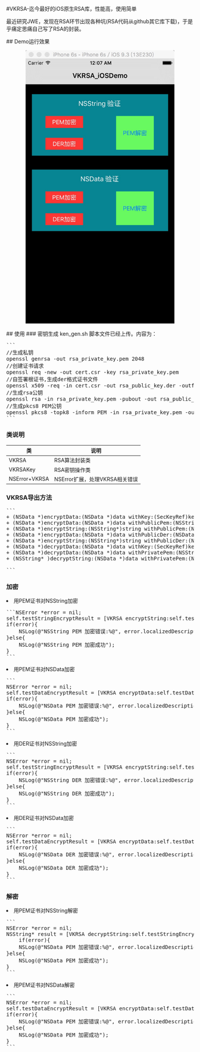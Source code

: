 #VKRSA-迄今最好的iOS原生RSA库，性能高，使用简单
<p>最近研究JWE，发现在RSA环节出现各种坑(RSA代码从github其它库下载)，于是乎痛定思痛自己写了RSA的封装。</p>
## Demo运行效果
<p align="center"><img src="https://github.com/Vken-Chen/VKRSA/blob/master/capture.png" width="400"></p> 
## 使用
### 密钥生成
ken_gen.sh 脚本文件已经上传。内容为：
<pre>```
//生成私钥
openssl genrsa -out rsa_private_key.pem 2048
//创建证书请求
openssl req -new -out cert.csr -key rsa_private_key.pem
//自签署根证书,生成der格式证书文件
openssl x509 -req -in cert.csr -out rsa_public_key.der -outform der -signkey rsa_private_key.pem -days 3650
//生成rsa公钥
openssl rsa -in rsa_private_key.pem -pubout -out rsa_public_key.pem
//生成pkcs8 PEM公钥
openssl pkcs8 -topk8 -inform PEM -in rsa_private_key.pem -outform PEM -nocrypt -out rsa_private_key_pkcs8.pem
```</pre>

### 类说明

类 | 说明 
----|------
VKRSA | RSA算法封装类
VKRSAKey | RSA密钥操作类
NSError+VKRSA | NSError扩展，处理VKRSA相关错误

### VKRSA导出方法
<pre>
```
+ (NSData *)encryptData:(NSData *)data withKey:(SecKeyRef)keyRef ifError:(NSError**)error;
+ (NSData *)encryptData:(NSData *)data withPublicPem:(NSString*)pem ifError:(NSError**)error;
+ (NSData *)encryptString:(NSString*)string withPublicPem:(NSString*)pem ifError:(NSError**)error;
+ (NSData *)encryptData:(NSData *)data withPublicDer:(NSData*)der ifError:(NSError**)error;
+ (NSData *)encryptString:(NSString*)string withPublicDer:(NSData*)der ifError:(NSError**)error;
+ (NSData *)decryptData:(NSData *)data withKey:(SecKeyRef)keyRef ifError:(NSError**)error;
+ (NSData *)decryptData:(NSData *)data withPrivatePem:(NSString*)pem ifError:(NSError**)error;
+ (NSString* )decryptString:(NSData *)data withPrivatePem:(NSString*)pem ifError:(NSError**)error;

```
</pre>


### 加密
<li>用PEM证书对NSString加密
<pre>
```NSError *error = nil;
self.testStringEncryptResult = [VKRSA encryptString:self.testString withPublicPem:self.publicKeyPem ifError:&error];
if(error){
    NSLog(@"NSString PEM 加密错误:%@", error.localizedDescription );
}else{
    NSLog(@"NSString PEM 加密成功");
}
```</pre>

<li>用PEM证书对NSData加密
<pre>
```
NSError *error = nil;
self.testDataEncryptResult = [VKRSA encryptData:self.testData withPublicPem:self.publicKeyPem ifError:&error];
if(error){
    NSLog(@"NSData PEM 加密错误:%@", error.localizedDescription );
}else{
    NSLog(@"NSData PEM 加密成功");
}
```</pre>

<li>用DER证书对NSString加密
<pre>
```
NSError *error = nil;
self.testStringEncryptResult = [VKRSA encryptString:self.testString withPublicDer:self.publicKeyDer ifError:&error];
if(error){
    NSLog(@"NSString DER 加密错误:%@", error.localizedDescription );
}else{
    NSLog(@"NSString DER 加密成功");
}
```</pre>

<li>用DER证书对NSData加密
<pre>
```
NSError *error = nil;
self.testDataEncryptResult = [VKRSA encryptData:self.testData withPublicDer:self.publicKeyDer ifError:&error];
if(error){
    NSLog(@"NSData DER 加密错误:%@", error.localizedDescription );
}else{
    NSLog(@"NSData DER 加密成功");
}
```</pre>

### 解密
<li>用PEM证书对NSString解密
<pre>
```
NSError *error = nil;
NSString* result = [VKRSA decryptString:self.testStringEncryptResult withPrivatePem:self.privateKeyPem ifError:&error];
    if(error){
    NSLog(@"NSData PEM 加密错误:%@", error.localizedDescription );
}else{
    NSLog(@"NSData PEM 加密成功");
}
```</pre>

<li>用PEM证书对NSData解密
<pre>
```
NSError *error = nil;
self.testDataEncryptResult = [VKRSA encryptData:self.testData withPublicDer:self.publicKeyDer ifError:&error];
if(error){
    NSLog(@"NSData PEM 加密错误:%@", error.localizedDescription );
}else{
    NSLog(@"NSData PEM 加密成功");
}
```</pre>

